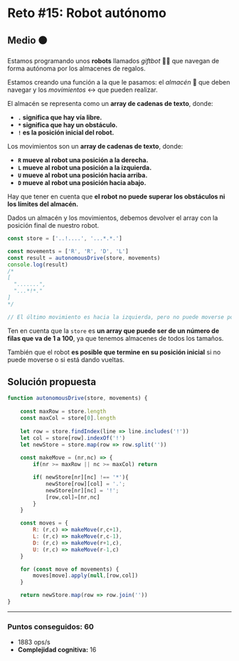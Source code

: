 # Reto #15: Robot autónomo

## Medio 🟠

Estamos programando unos **robots** llamados *giftbot* 🤖🎁 que navegan de forma autónoma por los almacenes de regalos.

Estamos creando una función a la que le pasamos: el *almacén* 🏬 que deben navegar y los *movimientos* ↔ que pueden realizar.

El almacén se representa como un **array de cadenas de texto**, donde:

* **`.` significa que hay vía libre.**
* **`*` significa que hay un obstáculo.**
* **`!` es la posición inicial del robot.**

Los movimientos son un **array de cadenas de texto**, donde:

* **`R` mueve al robot una posición a la derecha.**
* **`L` mueve al robot una posición a la izquierda.**
* **`U` mueve al robot una posición hacia arriba.**
* **`D` mueve al robot una posición hacia abajo.**

Hay que tener en cuenta que **el robot no puede superar los obstáculos ni los límites del almacén.**

Dados un almacén y los movimientos, debemos devolver el array con la posición final de nuestro robot.

```javascript
const store = ['..!....', '...*.*.']

const movements = ['R', 'R', 'D', 'L']
const result = autonomousDrive(store, movements)
console.log(result)
/*
[
  ".......",
  "...*!*."
]
*/

// El último movimiento es hacia la izquierda, pero no puede moverse porque hay un obstáculo.
```

Ten en cuenta que la `store` es **un array que puede ser de un número de filas que va de 1 a 100**, ya que tenemos almacenes de todos los tamaños.

También que el robot **es posible que termine en su posición inicial** si no puede moverse o si está dando vueltas.

## Solución propuesta

```javascript
function autonomousDrive(store, movements) {
    
    const maxRow = store.length
    const maxCol = store[0].length
    
    let row = store.findIndex(line => line.includes('!'))
    let col = store[row].indexOf('!')
    let newStore = store.map(row => row.split(''))
    
    const makeMove = (nr,nc) => {
        if(nr >= maxRow || nc >= maxCol) return 

        if( newStore[nr][nc] !== '*'){
            newStore[row][col] = '.';
            newStore[nr][nc] = '!';
            [row,col]=[nr,nc]
        }
    } 

    const moves = {
        R: (r,c) => makeMove(r,c+1), 
        L: (r,c) => makeMove(r,c-1),
        D: (r,c) => makeMove(r+1,c),
        U: (r,c) => makeMove(r-1,c)
    }

    for (const move of movements) {
        moves[move].apply(null,[row,col])
    }

    return newStore.map(row => row.join(''))
}
```

---

### Puntos conseguidos: 60

* 1883 ops/s
* **Complejidad cognitiva:** 16